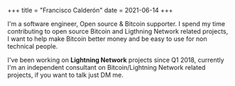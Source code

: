 +++
title = "Francisco Calderón"
date = 2021-06-14
+++

I'm a software engineer, Open source & Bitcoin supporter. I spend my time contributing to open source Bitcoin and Ligthning Network related projects, I want to help make Bitcoin better money and be easy to use for non technical people.

I've been working on **Lightning Network** projects since Q1 2018, currently I'm an independent consultant on Bitcoin/Lightning Network related projects, if you want to talk just DM me.

